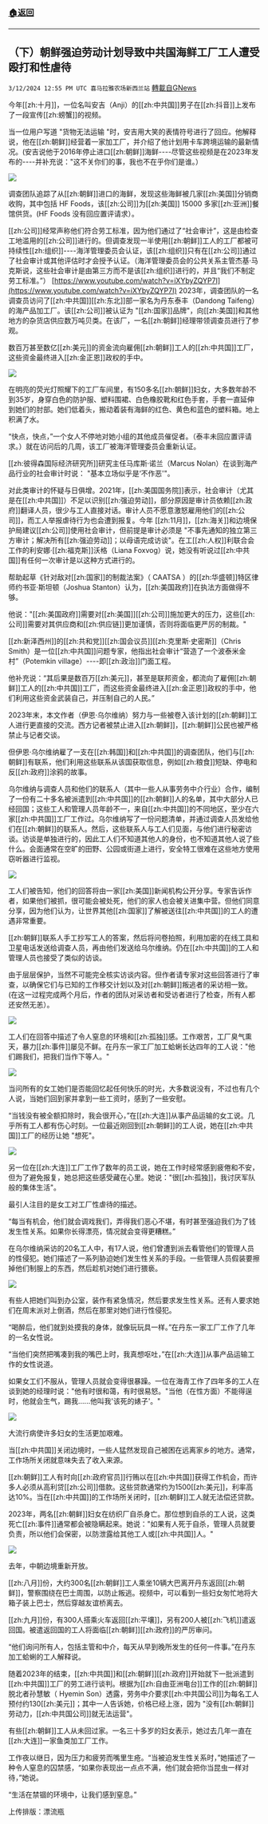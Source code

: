 ###  [:house:返回](README.md)
---


## （下）朝鲜强迫劳动计划导致中共国海鲜工厂工人遭受殴打和性虐待
`3/12/2024 12:55 PM UTC 喜马拉雅农场新西兰站` [轉載自GNews](https://gnews.org/articles/2387713)

今年[[zh:十月]]，一位名叫安吉（Anji）的[[zh:中共国]]男子在[[zh:抖音]]上发布了一段宣传[[zh:螃蟹]]的视频。

当一位用户写道 "货物无法运输 "时，安吉用大笑的表情符号进行了回应。他解释说，他在[[zh:朝鲜]]经营着一家加工厂，并介绍了他计划用卡车跨境运输的最新情况。(安吉说他于2016年停止进口[[zh:朝鲜]]海鲜----尽管这些视频是在2023年发布的----并补充说："这不关你们的事，我也不在乎你们是谁。）

![](ipfs://QmbDvoqm1oYVUMoQ6yZCLdyJvYPMdYLW86J7vmvzu7oWUj?.png)

调查团队追踪了从[[zh:朝鲜]]进口的海鲜，发现这些海鲜被几家[[zh:美国]]分销商收购，其中包括 HF Foods，该[[zh:公司]]为[[zh:美国]] 15000 多家[[zh:亚洲]]餐馆供货。(HF Foods 没有回应置评请求）。

[[zh:公司]]经常声称他们符合劳工标准，因为他们通过了“社会审计”，这是由检查工地滥用的[[zh:公司]]进行的。但调查发现一半使用[[zh:朝鲜]]工人的工厂都被可持续性[[zh:组织]]----海洋管理委员会认证，该[[zh:组织]]只有在[[zh:公司]]通过了社会审计或其他评估时才会授予认证。（海洋管理委员会的公共关系主管杰基·马克斯说，这些社会审计是由第三方而不是该[[zh:组织]]进行的，并且“我们不制定劳工标准。”）
[https://www.youtube.com/watch?v=iXYbyZQYP7I](https://www.youtube.com/watch?v=iXYbyZQYP7I)
2023年，调查团队的一名调查员访问了[[zh:中共国]][[zh:东北]]部一家名为丹东泰丰（Dandong Taifeng）的海产品加工厂。该[[zh:公司]]被认证为 "[[zh:国家]]品牌"，向[[zh:美国]]和其他地方的杂货店供应数万吨贝类。在该厂，一名[[zh:朝鲜]]经理带领调查员进行了参观。

数百万甚至数亿[[zh:美元]]的资金流向雇佣[[zh:朝鲜]]工人的[[zh:中共国]]工厂，这些资金最终进入[[zh:金正恩]]政权的手中。

![](ipfs://Qmd7YSFMoAWjHVH4EJd7jRU5HFkkRry4JCaK5pkSRCiRju?.png)

在明亮的荧光灯照耀下的工厂车间里，有150多名[[zh:朝鲜]]妇女，大多数年龄不到35岁，身穿白色的防护服、塑料围裙、白色橡胶靴和红色手套，手套一直延伸到她们的肘部。她们低着头，搬动着装有海鲜的红色、黄色和蓝色的塑料箱。地上积满了水。

“快点，快点，”一个女人不停地对她小组的其他成员催促者。（泰丰未回应置评请求。）就在访问后的几周，该工厂被海洋管理委员会重新认证。

[[zh:彼得森国际经济研究所]]研究主任马库斯·诺兰（Marcus Nolan）在谈到海产品行业的社会审计时说： "基本立场似乎是‘不作恶'"。

对此类审计的怀疑与日俱增。2021年，[[zh:美国国务院]]表示，社会审计（尤其是在[[zh:中共国]]）不足以识别[[zh:强迫劳动]]，部分原因是审计员依赖[[zh:政府]]翻译人员，很少与工人直接对话。审计人员不愿意激怒雇用他们的[[zh:公司]]，而工人举报虐待行为也会遭到报复。今年 [[zh:11月]]，[[zh:海关]]和边境保护局建议[[zh:公司]]使用社会审计，但前提是审计必须是 "不事先通知的独立第三方审计；解决所有[[zh:强迫劳动]]；以母语完成访谈"。在工[[zh:人权]]利联合会工作的利安娜·[[zh:福克斯]]沃格（Liana Foxvog）说，她没有听说过[[zh:中共国]]有任何一次审计是以这种方式进行的。

帮助起草《针对敌对[[zh:国家]]的制裁法案》（ CAATSA ）的[[zh:华盛顿]]特区律师约书亚·斯坦顿（Joshua Stanton）认为，[[zh:美国政府]]在执法方面做得不够。

他说："[[zh:美国政府]]需要对[[zh:美国]][[zh:公司]]施加更大的压力，这些[[zh:公司]]需要对其供应商和[[zh:供应链]]更加谨慎，否则将面临更严厉的制裁。"

[[zh:新泽西州]]的[[zh:共和党]][[zh:国会议员]][[zh:克里斯·史密斯]]（Chris Smith）是一位[[zh:中共国]]问题专家，他指出社会审计“营造了一个波泰米金村”（Potemkin village）----即[[zh:政治]]门面工程。

他补充说：“其后果是数百万[[zh:美元]]，甚至是联邦资金，都流向了雇佣[[zh:朝鲜]]工人的[[zh:中共国]]工厂，而这些资金最终进入[[zh:金正恩]]政权的手中，他们利用这些资金武装自己，并压制自己的人民。”

2023年末，本文作者（伊恩·乌尔维纳）努力与一些被卷入该计划的[[zh:朝鲜]]工人进行更直接的交流。西方记者被禁止进入[[zh:朝鲜]]，[[zh:朝鲜]]公民也被严格禁止与记者交谈。

但伊恩·乌尔维纳雇了一支在[[zh:韩国]]和[[zh:中共国]]的调查团队，他们与[[zh:朝鲜]]有联系，他们利用这些联系从该国获取信息，例如[[zh:粮食]]短缺、停电和反[[zh:政府]]涂鸦的故事。

乌尔维纳与调查人员和他们的联系人（其中一些人从事劳务中介行业）合作，编制了一份有二十多名被派遣到[[zh:中共国]]的[[zh:朝鲜]]人的名单，其中大部分人已经回国；这些工人和管理人员年龄不一，来自[[zh:中共国]]的不同地区，至少在六家[[zh:中共国]]工厂工作过。乌尔维纳写了一份问题清单，并通过调查人员发给他们在[[zh:朝鲜]]的联系人。然后，这些联系人与工人们见面，与他们进行秘密访谈。访谈是单独进行的，因此工人们不知道其他人的身份，也不知道其他人说了些什么。会面通常在空旷的田野、公园或街道上进行，安全特工很难在这些地方使用窃听器进行监视。

![](ipfs://QmfKna1UWWfE75Y2VTXxGteFTUuF58Yt8FG5g4YuPh1gWM?.png)

工人们被告知，他们的回答将由一家[[zh:美国]]新闻机构公开分享。专家告诉作者，如果他们被抓，很可能会被处死，他们的家人也会被关进集中营。但他们同意分享，因为他们认为，让世界其他[[zh:国家]]了解被送往[[zh:中共国]]的工人的遭遇非常重要。

[[zh:朝鲜]]联系人手工抄写工人的答案，然后将问卷拍照，利用加密的在线工具和卫星电话发送给调查人员，再由他们发送给乌尔维纳。仍在[[zh:中共国]]的工人和管理人员也接受了类似的访谈。

由于层层保护，当然不可能完全核实访谈内容。但作者请专家对这些回答进行了审查，以确保它们与已知的工作移交计划以及对[[zh:朝鲜]]叛逃者的采访相一致。(在这一过程完成两个月后，作者的团队对采访者和受访者进行了检查，所有人都还安然无恙）。


![](ipfs://QmZYb3UwsZSFcpbYRq9H9wL7GinCv96Dex8VLyN74VNE5a?.png)



工人们在回答中描述了令人窒息的环境和[[zh:孤独]]感。工作艰苦，工厂臭气熏天，暴力[[zh:事件]]屡见不鲜。在丹东一家工厂加工蛤蜊长达四年的工人说："他们踢我们，把我们当作下等人。"

![](ipfs://QmWgs9e1Yd8meBn4cxBjmSiVhw9pQzzkFkeMs1KLEEgTvt?.png)

当问所有的女工她们是否能回忆起任何快乐的时光，大多数说没有，不过也有几个人说，当她们回到家并拿到一些工资时，感到了一些安慰。

“当钱没有被全额扣除时，我会很开心，”在[[zh:大连]]从事产品运输的女工说。几乎所有工人都有伤心时刻。一位最近刚回到[[zh:朝鲜]]的工人说，她在[[zh:中共国]]工厂的经历让她 "想死"。

![](ipfs://QmWDqDR7Cy8gYBRZu4mEaS9NBW77fvL7KqLvw74bbkbk8J?.png)

另一位在[[zh:大连]]工厂工作了数年的员工说，她在工作时经常感到疲倦和不安，但为了避免报复，她总把这些感受藏在心里。她说："很[[zh:孤独]]，我讨厌军队般的集体生活"。

最引人注目的是女工对工厂性虐待的描述。

“每当有机会，他们就会调戏我们，弄得我们恶心不堪，有时甚至强迫我们为了钱发生性关系。如果你长得漂亮，情况就会变得更糟糕。”

在乌尔维纳采访的20名工人中，有17人说，他们曾遭到派去看管他们的管理人员的性侵犯。她们描述了一系列胁迫她们发生性关系的手段。一些管理人员假装要擦掉他们制服上的东西，然后趁机对她们进行猥亵。

![](ipfs://QmeYWw4RRg4NSh4a3s3rfdnVv23ebtuWgHXYe4TFkQXLyW?.png)

有些人把她们叫到办公室，装作有紧急情况，然后要求发生性关系。还有人要求她们在周末派对上倒酒，然后在那里对她们进行性侵犯。

“喝醉后，他们就到处摸我的身体，就像玩玩具一样。”在丹东一家工厂工作了几年的一名女性说。

“当他们突然把嘴凑到我的嘴巴上时，我真想呕吐，”在[[zh:大连]]从事产品运输工作的女性说道。

如果女工们不服从，管理人员就会变得很暴躁。一位在海青工作了四年多的工人在谈到她的经理时说："他有时很和蔼，有时很易怒。"当他（在性方面）不能得逞时，他就会生气，踢我......他叫我'该死的婊子'。"

![](ipfs://QmYZRxAgUUyYwPFwaCDi1aKH81rZBQhjRqdJH71qzY3gMb?.png)

大流行病使许多妇女的生活更加艰难。

当[[zh:中共国]]关闭边境时，一些人猛然发现自己被困在远离家乡的地方。通常，工作场所关闭就意味失去了收入来源。

[[zh:朝鲜]]工人有时向[[zh:政府官员]]行贿以在[[zh:中共国]]获得工作机会，而许多人必须从高利贷[[zh:公司]]借款。这些贷款通常约为1500[[zh:美元]]，利率高达10%。当在[[zh:中共国]]的工作场所关闭时，[[zh:朝鲜]]工人就无法偿还贷款。

2023年，两名[[zh:朝鲜]]妇女在纺织厂自杀身亡。那位想到自杀的工人说，这类死亡[[zh:事件]]通常都会被隐瞒起来。她说："如果有人死于自杀，管理人员就要负责，所以他们会保密，以防泄露给其他工人或[[zh:中共国]]人。"

![](ipfs://Qma5StehUhb4WKyj15uhYW6U6tt2n21N3FVo84C7RaXQt9?.png)

去年，中朝边境重新开放。

[[zh:八月]]份，大约300名[[zh:朝鲜]]工人乘坐10辆大巴离开丹东返回[[zh:朝鲜]]，警察围绕在巴士周围，以防止叛逃。视频中，可以看到一些妇女匆忙地将大箱子装上巴士，然后穿越友谊桥离去。

[[zh:九月]]份，有300人搭乘火车返回[[zh:平壤]]，另有200人被[[zh:飞机]]遣返回国。被遣返回国的工人将面临[[zh:朝鲜]][[zh:政府]]的严厉审问。

“他们询问所有人，包括主管和中介，每天从早到晚所发生的任何一件事。”在丹东加工蛤蜊的工人解释说。

随着2023年的结束，[[zh:中共国]]和[[zh:朝鲜]][[zh:政府]]开始就下一批派遣到[[zh:中共国]]工厂的劳工进行谈判。根据为[[zh:自由亚洲电台]]工作的[[zh:朝鲜]]脱北者孙慧敏（ Hyemin Son）透露，劳务中介要求[[zh:中共国公司]]为每名工人预付约130[[zh:美元]]；其中一人告诉她，价格已经上涨，因为 "没有[[zh:朝鲜]]劳动力，[[zh:中共国公司]]就无法运营"。

有些[[zh:朝鲜]]工人从未回过家。一名三十多岁的妇女表示，她过去几年一直在[[zh:大连]]一家鱼类加工厂工作。

工作夜以继日，因为压力和疲劳而嘴里生疮。“当被迫发生性关系时，”她描述了一种令人窒息的囚禁感，“如果你表现出一点点不满，他们就会把你当昆虫一样对待，”她说。

“生活在禁锢的环境中，让我们感到窒息。”

上传排版：漂流瓶
